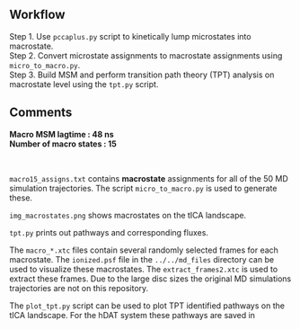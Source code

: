 ## Workflow

Step 1. Use `pccaplus.py` script to kinetically lump microstates into macrostate.
</br >
Step 2. Convert microstate assignments to macrostate assignments using `micro_to_macro.py`.
</br >
Step 3. Build MSM and perform transition path theory (TPT) analysis on macrostate level using the `tpt.py` script.

## Comments

**Macro MSM lagtime : 48 ns**
</br >
**Number of macro states : 15**

</br >

`macro15_assigns.txt` contains **macrostate** assignments for all of the 50 MD simulation trajectories. 
The script `micro_to_macro.py` is used to generate these.
</br>

`img_macrostates.png` shows macrostates on the tICA landscape.
</br>

`tpt.py` prints out pathways and corresponding fluxes.
</br>

The `macro_*.xtc` files contain several randomly selected frames for each macrostate. The `ionized.psf` file in the `../../md_files` directory can be used to visualize these macrostates. 
The `extract_frames2.xtc` is used to extract these frames. 
Due to the large disc sizes the original MD simulations trajectories are not on this repository. 
</br>

The `plot_tpt.py` script can be used to plot TPT identified pathways on the tICA landscape. 
For the hDAT system these pathways are saved in 


